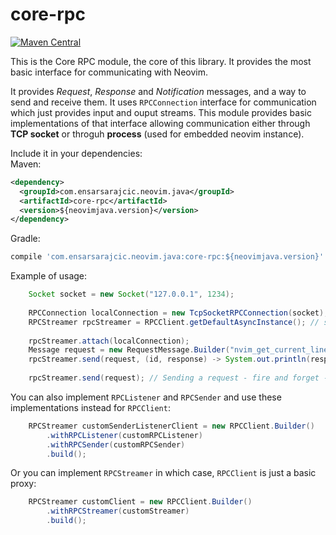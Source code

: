 # core-rpc

[![Maven Central](https://maven-badges.herokuapp.com/maven-central/com.ensarsarajcic.neovim.java/core-rpc/badge.svg)](https://maven-badges.herokuapp.com/maven-central/com.ensarsarajcic.neovim.java/core-rpc)

This is the Core RPC module, the core of this library. It provides the most basic interface for communicating with Neovim.

It provides *Request*, *Response* and *Notification* messages, and a way to send and receive them. It uses `RPCConnection` interface for
communication which just provides input and ouput streams. This module provides basic implementations of that interface allowing communication
either through **TCP socket** or throguh **process** (used for embedded neovim instance).

Include it in your dependencies:  
Maven:  
```xml
<dependency>
  <groupId>com.ensarsarajcic.neovim.java</groupId>
  <artifactId>core-rpc</artifactId>
  <version>${neovimjava.version}</version>
</dependency>
```
Gradle:  
```groovy
compile 'com.ensarsarajcic.neovim.java:core-rpc:${neovimjava.version}'
```

Example of usage:
```java
    Socket socket = new Socket("127.0.0.1", 1234);
    
    RPCConnection localConnection = new TcpSocketRPCConnection(socket);
    RPCStreamer rpcStreamer = RPCClient.getDefaultAsyncInstance(); // shared singleton
    
    rpcStreamer.attach(localConnection);
    Message request = new RequestMessage.Builder("nvim_get_current_line");
    rpcStreamer.send(request, (id, response) -> System.out.println(response)); // callback for request
    
    rpcStreamer.send(request); // Sending a request - fire and forget - no callback
```

You can also implement `RPCListener` and `RPCSender` and use these implementations instead for `RPCClient`:
```java
    RPCStreamer customSenderListenerClient = new RPCClient.Builder()
        .withRPCListener(customRPCListener)
        .withRPCSender(customRPCSender)
        .build();
```

Or you can implement `RPCStreamer` in which case, `RPCClient` is just a basic proxy:
```java
    RPCStreamer customClient = new RPCClient.Builder()
        .withRPCStreamer(customStreamer)
        .build();
```
